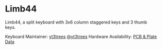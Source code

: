 # Limb44
Limb44, a split keyboard with 3x6 column staggered keys and 3 thumb keys.

Keyboard Maintainer: [yt3trees](https://github.com/yt3trees/)  [@yt3trees](https://twitter.com/yt3trees)
Hardware Availability: [PCB & Plate Data](https://github.com/yt3trees/limb44)
